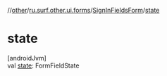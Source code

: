 //[other](../../../index.md)/[ru.surf.other.ui.forms](../index.md)/[SignInFieldsForm](index.md)/[state](state.md)

# state

[androidJvm]\
val [state](state.md): FormFieldState
